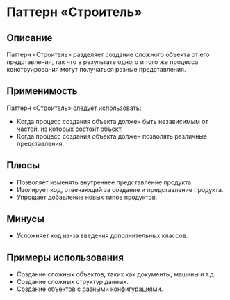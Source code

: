 # Паттерн «Строитель»

## Описание

Паттерн «Строитель» разделяет создание сложного объекта от его представления, так что в результате одного и того же процесса конструирования могут получаться разные представления.

## Применимость

Паттерн «Строитель» следует использовать:
- Когда процесс создания объекта должен быть независимым от частей, из которых состоит объект.
- Когда процесс создания объекта должен позволять различные представления.

## Плюсы

- Позволяет изменять внутреннее представление продукта.
- Изолирует код, отвечающий за создание и представление продукта.
- Упрощает добавление новых типов продуктов.

## Минусы

- Усложняет код из-за введения дополнительных классов.

## Примеры использования

- Создание сложных объектов, таких как документы, машины и т.д.
- Создание сложных структур данных.
- Создание объектов с разными конфигурациями.
